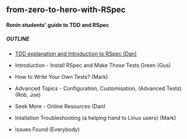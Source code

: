 ## from-zero-to-hero-with-RSpec ##
#### Ronin students' guide to TDD and RSpec ####

##### OUTLINE #####

- [TDD explanation and Introduction to RSpec (Dan)](./what_is_TDD.md)

- Introduction - Install RSpec and Make Those Tests Green (Gus)

- How to Write Your Own Tests?  (Mark)

- Advanced Topics - Configuration, Customisation, (Advanced Tests) (Rob, Joe)

- Seek More - Online Resources (Dan)

- Intallation Troubleshooting (a helping hand to Linux users) (Mark)

- Issues Found (Everybody)
